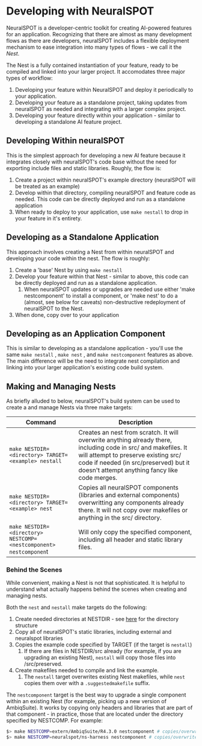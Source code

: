 # Developing with NeuralSPOT

NeuralSPOT is a developer-centric toolkit for creating AI-powered features for an application. Recognizing that there are almost as many development flows as there are developers, neuralSPOT includes a flexible deployment mechanism to ease integration into many types of flows - we call it the *Nest*.

The Nest is a fully contained instantiation of your feature, ready to be compiled and linked into your larger project. It accomodates three major types of workflow:

1. Developing your feature within NeuralSPOT and deploy it periodically to your application.
2. Developing your feature as a standalone project, taking updates from neuralSPOT as needed and integrating with a larger complex project.
3. Developing your feature directly within your application - similar to developing a standalone AI feature project.

## Developing Within neuralSPOT

This is the simplest approach for developing a new AI feature because it integrates closely with neuralSPOT's code base without the need for exporting include files and static libraries. Roughly, the flow is:

1. Create a project within neuralSPOT's example directory (neuralSPOT will be treated as an example)
2. Develop within that directory, compiling neuralSPOT and feature code as needed. This code can be directly deployed and run as a standalone application 
3. When ready to deploy to your application, use `make nestall` to drop in your feature in it's entirety.

## Developing as a Standalone Application

This approach involves creating a Nest from within neuralSPOT and developing your code within the nest. The flow is roughly:

1. Create a 'base' Nest by using `make nestall`
2. Develop your feature within that Nest - similar to above, this code can be directly deployed and run as a standalone application.
   1. When neuralSPOT updates or upgrades are needed use either 'make nestcomponent' to install a component, or 'make nest' to do a (almost, see below for caveats) non-destructive redeployment of neuralSPOT to the Nest.
3. When done, copy over to your application

## Developing as an Application Component

This is similar to developing as a standalone application - you'll use the same `make nestall` , `make nest` , and `make nestcomponent` features as above. The main difference will be the need to integrate nest compilation and linking into your larger application's existing code build system.

## Making and Managing Nests

As briefly alluded to below, neuralSPOT's build system can be used to create a and manage Nests via three make targets:

| Command                                                      | Description                                                  |
| ------------------------------------------------------------ | ------------------------------------------------------------ |
| `make NESTDIR=<directory> TARGET=<example> nestall`          | Creates an nest from scratch. It will overwrite anything already there, including code in src/ and makefiles. It will attempt to preserve existing src/ code if needed (in src/preserved) but it doesn't attempt anything fancy like code merges. |
| `make NESTDIR=<directory> TARGET=<example> nest`             | Copies all neuralSPOT components (libraries and external components) overwritting any components already there. It will not copy over makefiles or anything in the src/ directory. |
| `make NESTDIR=<directory> NESTCOMP=<nestcomponent> nestcomponen`t | Will only copy the specified component, including all header and static library files. |

### Behind the Scenes

While convenient, making a Nest is not that sophisticated. It is helpful to understand what actually happens behind the scenes when creating and managing nests.

Both the `nest` and `nestall` make targets do the following:

1. Create needed directories at NESTDIR - see [here](https://github.com/AmbiqAI/neuralSPOT/blob/main/README.md#nest-directory-contents) for the directory structure
2. Copy all of neuralSPOT's static libraries, including external and neuralspot libraries
3. Copies the example code specified by TARGET (if the target is `nestall`)
   1. If there are files in NESTDIR/src already (for example, if you are upgrading an existing Nest), `nestall` will copy those files into /src/preserved.
4. Create makefiles needed to compile and link the example.
   1. The `nestall` target overwrites existing Nest makefiles, while `nest` copies them over with a `.suggestedmakefile` suffix.

The `nestcomponent` target is the best way to upgrade a single component within an existing Nest (for example, picking up a new version of AmbiqSuite). It works by copying only headers and libraries that are part of that component - in practice, those that are located under the directory specified by NESTCOMP. For example:

```bash
$> make NESTCOMP=extern/AmbiqSuite/R4.3.0 nestcomponent # copies/overwrites just AS 4.3.0
$> make NESTCOMP=neuralspot/ns-harness nestcomponent # copies/overwrites the ns-harness library
```

